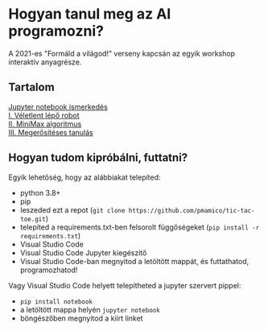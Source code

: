 # Hogyan tanul meg az AI programozni?

A 2021-es "Formáld a világod!" verseny kapcsán az egyik workshop interaktív anyagrésze.

## Tartalom  

[Jupyter notebook ismerkedés](Kezdesnek.ipynb)  
[I. Véletlent lépő robot](01_veletlent_lepo_robot.ipynb)  
[II. MiniMax algoritmus](02_minimax.ipynb)  
[III. Megerősítéses tanulás](03_megerositeses_tanulas.ipynb)  

## Hogyan tudom kipróbálni, futtatni?

Egyik lehetőség, hogy az alábbiakat telepíted:  
* python 3.8+
* pip
* leszeded ezt a repot (`git clone https://github.com/pmamico/tic-tac-toe.git`)
* telepíted a requirements.txt-ben felsorolt függőségeket (`pip install -r requirements.txt`)
* Visual Studio Code
* Visual Studio Code Jupyter kiegészítő
* Visual Studio Code-ban megnyitod a letöltött mappát, és futtathatod, programozhatod!

Vagy Visual Studio Code helyett telepítheted a jupyter szervert pippel:
* `pip install notebook`
* a letöltött mappa helyén `jupyter notebook`
* böngészőben megnyitod a kiírt linket
